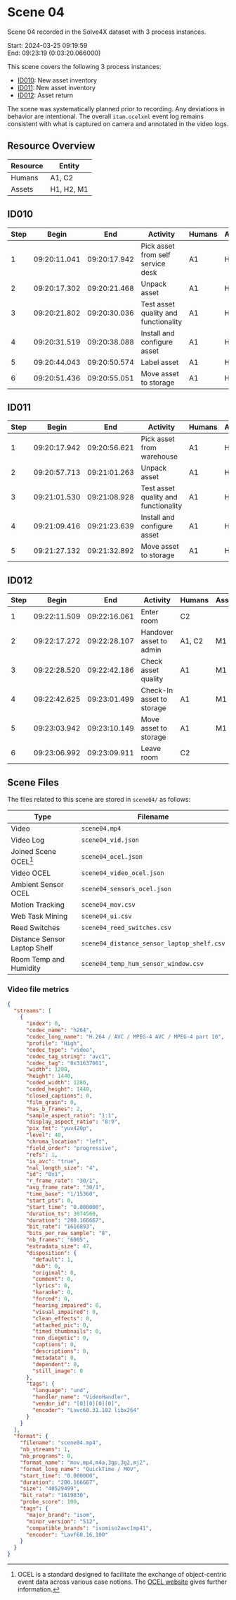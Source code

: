 # Scene 04

Scene 04 recorded in the Solve4X dataset with 3 process instances.

Start: 2024-03-25 09:19:59  
End: 09:23:19 (0:03:20.066000)

This scene covers the following 3 process instances:


- [ID010](#id010): New asset inventory
- [ID011](#id011): New asset inventory
- [ID012](#id012): Asset return

The scene was systematically planned prior to recording. Any deviations in behavior are intentional. 
The overall `itam.ocelxml` event log remains consistent with what is captured on camera and annotated in the video logs. 

## Resource Overview

| Resource | Entity   |
|----------|----------|
| Humans   | A1, C2  |
| Assets   | H1, H2, M1  |



## ID010

| Step            |Begin              | End     |         Activity   | Humans | Assets | Locations | 
|-----------------|------------------ |---------|--------|-----------|-------|----|
| 1  | 09:20:11.041 | 09:20:17.942 | Pick asset from self service desk    | A1 | H1 | self_service_storage |
| 2  | 09:20:17.302 | 09:20:21.468 | Unpack asset    | A1 | H1 | repair_desk |
| 3  | 09:20:21.802 | 09:20:30.036 | Test asset quality and functionality    | A1 | H1 | repair_desk |
| 4  | 09:20:31.519 | 09:20:38.088 | Install and configure asset    | A1 | H1 | repair_desk |
| 5  | 09:20:44.043 | 09:20:50.574 | Label asset    | A1 | H1 | repair_desk |
| 6  | 09:20:51.436 | 09:20:55.051 | Move asset to storage    | A1 | H1 | self_service_storage |

## ID011

| Step            |Begin              | End     |         Activity   | Humans | Assets | Locations | 
|-----------------|------------------ |---------|--------|-----------|-------|----|
| 1  | 09:20:17.942 | 09:20:56.621 | Pick asset from warehouse    | A1 | H2 | self_service_storage |
| 2  | 09:20:57.713 | 09:21:01.263 | Unpack asset    | A1 | H2 | repair_desk |
| 3  | 09:21:01.530 | 09:21:08.928 | Test asset quality and functionality    | A1 | H2 | repair_desk |
| 4  | 09:21:09.416 | 09:21:23.639 | Install and configure asset    | A1 | H2 | it_working_desk |
| 5  | 09:21:27.132 | 09:21:32.892 | Move asset to storage    | A1 | H2 | self_service_storage |

## ID012

| Step            |Begin              | End     |         Activity   | Humans | Assets | Locations | 
|-----------------|------------------ |---------|--------|-----------|-------|----|
| 1  | 09:22:11.509 | 09:22:16.061 | Enter room    | C2 |  | door |
| 2  | 09:22:17.272 | 09:22:28.107 | Handover asset to admin    | A1, C2 | M1 | it_working_desk |
| 3  | 09:22:28.520 | 09:22:42.186 | Check asset quality    | A1 | M1 | it_working_desk |
| 4  | 09:22:42.625 | 09:23:01.499 | Check-In asset to storage    | A1 | M1 | it_working_desk |
| 5  | 09:23:03.942 | 09:23:10.149 | Move asset to storage    | A1 | M1 | monitor_storage |
| 6  | 09:23:06.992 | 09:23:09.911 | Leave room    | C2 |  | door |



## Scene Files

The files related to this scene are stored in `scene04/` as follows:

| Type                  | Filename                    |
|-----------------------|-----------------------------|
| Video                 | `scene04.mp4`      |
| Video Log             | `scene04_vid.json` |
| Joined Scene OCEL[^1] | `scene04_ocel.json` |
| Video OCEL            | `scene04_video_ocel.json` |
| Ambient Sensor OCEL   | `scene04_sensors_ocel.json` |
| Motion Tracking       | `scene04_mov.csv`|
| Web Task Mining       | `scene04_ui.csv` |
| Reed Switches         | `scene04_reed_switches.csv`  |
| Distance Sensor Laptop Shelf | `scene04_distance_sensor_laptop_shelf.csv`  |
| Room Temp and Humidity | `scene04_temp_hum_sensor_window.csv` |

### Video file metrics

```json
{
  "streams": [
    {
      "index": 0,
      "codec_name": "h264",
      "codec_long_name": "H.264 / AVC / MPEG-4 AVC / MPEG-4 part 10",
      "profile": "High",
      "codec_type": "video",
      "codec_tag_string": "avc1",
      "codec_tag": "0x31637661",
      "width": 1280,
      "height": 1440,
      "coded_width": 1280,
      "coded_height": 1440,
      "closed_captions": 0,
      "film_grain": 0,
      "has_b_frames": 2,
      "sample_aspect_ratio": "1:1",
      "display_aspect_ratio": "8:9",
      "pix_fmt": "yuv420p",
      "level": 40,
      "chroma_location": "left",
      "field_order": "progressive",
      "refs": 1,
      "is_avc": "true",
      "nal_length_size": "4",
      "id": "0x1",
      "r_frame_rate": "30/1",
      "avg_frame_rate": "30/1",
      "time_base": "1/15360",
      "start_pts": 0,
      "start_time": "0.000000",
      "duration_ts": 3074560,
      "duration": "200.166667",
      "bit_rate": "1616893",
      "bits_per_raw_sample": "8",
      "nb_frames": "6005",
      "extradata_size": 47,
      "disposition": {
        "default": 1,
        "dub": 0,
        "original": 0,
        "comment": 0,
        "lyrics": 0,
        "karaoke": 0,
        "forced": 0,
        "hearing_impaired": 0,
        "visual_impaired": 0,
        "clean_effects": 0,
        "attached_pic": 0,
        "timed_thumbnails": 0,
        "non_diegetic": 0,
        "captions": 0,
        "descriptions": 0,
        "metadata": 0,
        "dependent": 0,
        "still_image": 0
      },
      "tags": {
        "language": "und",
        "handler_name": "VideoHandler",
        "vendor_id": "[0][0][0][0]",
        "encoder": "Lavc60.31.102 libx264"
      }
    }
  ],
  "format": {
    "filename": "scene04.mp4",
    "nb_streams": 1,
    "nb_programs": 0,
    "format_name": "mov,mp4,m4a,3gp,3g2,mj2",
    "format_long_name": "QuickTime / MOV",
    "start_time": "0.000000",
    "duration": "200.166667",
    "size": "40529499",
    "bit_rate": "1619830",
    "probe_score": 100,
    "tags": {
      "major_brand": "isom",
      "minor_version": "512",
      "compatible_brands": "isomiso2avc1mp41",
      "encoder": "Lavf60.16.100"
    }
  }
}
```

[^1]: OCEL is a standard designed to facilitate the exchange of object-centric event data across various case notions. 
The [OCEL website](www.ocel-standard.org) gives further information. 